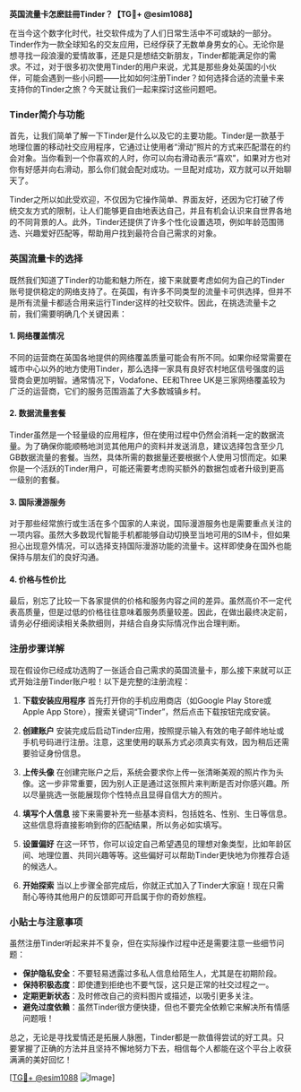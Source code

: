**英国流量卡怎麽註冊Tinder？【TG💪+ @esim1088】**

在当今这个数字化时代，社交软件成为了人们日常生活中不可或缺的一部分。Tinder作为一款全球知名的交友应用，已经俘获了无数单身男女的心。无论你是想寻找一段浪漫的爱情故事，还是只是想结交新朋友，Tinder都能满足你的需求。不过，对于很多初次使用Tinder的用户来说，尤其是那些身处英国的小伙伴，可能会遇到一些小问题——比如如何注册Tinder？如何选择合适的流量卡来支持你的Tinder之旅？今天就让我们一起来探讨这些问题吧。

### Tinder简介与功能

首先，让我们简单了解一下Tinder是什么以及它的主要功能。Tinder是一款基于地理位置的移动社交应用程序，它通过让使用者“滑动”照片的方式来匹配潜在的约会对象。当你看到一个你喜欢的人时，你可以向右滑动表示“喜欢”，如果对方也对你有好感并向右滑动，那么你们就会配对成功。一旦配对成功，双方就可以开始聊天了。

Tinder之所以如此受欢迎，不仅因为它操作简单、界面友好，还因为它打破了传统交友方式的限制，让人们能够更自由地表达自己，并且有机会认识来自世界各地的不同背景的人。此外，Tinder还提供了许多个性化设置选项，例如年龄范围筛选、兴趣爱好匹配等，帮助用户找到最符合自己需求的对象。

### 英国流量卡的选择

既然我们知道了Tinder的功能和魅力所在，接下来就要考虑如何为自己的Tinder账号提供稳定的网络支持了。在英国，有许多不同类型的流量卡可供选择，但并不是所有流量卡都适合用来运行Tinder这样的社交软件。因此，在挑选流量卡之前，我们需要明确几个关键因素：

#### 1. 网络覆盖情况
不同的运营商在英国各地提供的网络覆盖质量可能会有所不同。如果你经常需要在城市中心以外的地方使用Tinder，那么选择一家具有良好农村地区信号强度的运营商会更加明智。通常情况下，Vodafone、EE和Three UK是三家网络覆盖较为广泛的运营商，它们的服务范围涵盖了大多数城镇乡村。

#### 2. 数据流量套餐
Tinder虽然是一个轻量级的应用程序，但在使用过程中仍然会消耗一定的数据流量。为了确保你能顺畅地浏览其他用户的资料并发送消息，建议选择包含至少几GB数据流量的套餐。当然，具体所需的数据量还要根据个人使用习惯而定。如果你是一个活跃的Tinder用户，可能还需要考虑购买额外的数据包或者升级到更高一级别的套餐。

#### 3. 国际漫游服务
对于那些经常旅行或生活在多个国家的人来说，国际漫游服务也是需要重点关注的一项内容。虽然大多数现代智能手机都能够自动切换至当地可用的SIM卡，但如果担心出现意外情况，可以选择支持国际漫游功能的流量卡。这样即使身在国外也能保持与朋友们的良好沟通。

#### 4. 价格与性价比
最后，别忘了比较一下各家提供的价格和服务内容之间的差异。虽然高价不一定代表高质量，但是过低的价格往往意味着服务质量较差。因此，在做出最终决定前，请务必仔细阅读相关条款细则，并结合自身实际情况作出合理判断。

### 注册步骤详解

现在假设你已经成功选购了一张适合自己需求的英国流量卡，那么接下来就可以正式开始注册Tinder账户啦！以下是完整的注册流程：

1. **下载安装应用程序**
   首先打开你的手机应用商店（如Google Play Store或Apple App Store），搜索关键词“Tinder”，然后点击下载按钮完成安装。

2. **创建账户**
   安装完成后启动Tinder应用，按照提示输入有效的电子邮件地址或手机号码进行注册。注意，这里使用的联系方式必须真实有效，因为稍后还需要验证身份信息。

3. **上传头像**
   在创建完账户之后，系统会要求你上传一张清晰美观的照片作为头像。这一步非常重要，因为别人正是通过这张照片来判断是否对你感兴趣。所以尽量挑选一张能展现你个性特点且显得自信大方的照片。

4. **填写个人信息**
   接下来需要补充一些基本资料，包括姓名、性别、生日等信息。这些信息将直接影响到你的匹配结果，所以务必如实填写。

5. **设置偏好**
   在这一环节，你可以设定自己希望遇见的理想对象类型，比如年龄区间、地理位置、共同兴趣等等。这些偏好可以帮助Tinder更快地为你推荐合适的候选人。

6. **开始探索**
   当以上步骤全部完成后，你就正式加入了Tinder大家庭！现在只需耐心等待其他用户的反馈即可开启属于你的奇妙旅程。

### 小贴士与注意事项

虽然注册Tinder听起来并不复杂，但在实际操作过程中还是需要注意一些细节问题：

- **保护隐私安全**：不要轻易透露过多私人信息给陌生人，尤其是在初期阶段。
- **保持积极态度**：即使遭到拒绝也不要气馁，这只是正常的社交过程之一。
- **定期更新状态**：及时修改自己的资料图片或描述，以吸引更多关注。
- **避免过度依赖**：虽然Tinder很方便快捷，但也不要完全依赖它来解决所有情感问题哦！

总之，无论是寻找爱情还是拓展人脉圈，Tinder都是一款值得尝试的好工具。只要掌握了正确的方法并且坚持不懈地努力下去，相信每个人都能在这个平台上收获满满的美好回忆！

[[TG💪+ @esim1088](https://t.me/s/esim1088) ![Image](https://i.postimg.cc/4NQfJmqS/Snipaste-2025-05-13-00-14-12.png)]